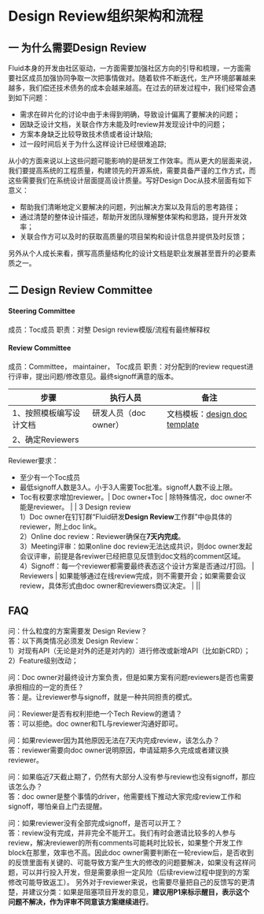 # Design Review组织架构和流程

## 一 为什么需要Design Review

Fluid本身的开发由社区驱动，一方面需要加强社区方向的引导和梳理，一方面需要社区成员加强协同争取一次把事情做对。随着软件不断迭代，生产环境部署越来越多，我们偿还技术债务的成本会越来越高。在过去的研发过程中，我们经常会遇到如下问题：

- 需求在碎片化的讨论中由于未得到明确，导致设计偏离了要解决的问题；
- 因缺乏设计文档，关联合作方未能及时review并发现设计中的问题；
- 方案本身缺乏比较导致技术债或者设计缺陷;
- 过一段时间后关于为什么这样设计已经很难追踪;

从小的方面来说以上这些问题可能影响的是研发工作效率。而从更大的层面来说，我们要提高系统的工程质量，构建领先的开源系统，需要具备严谨的工作方式，而这些需要我们在系统设计层面提高设计质量。写好Design Doc从技术层面有如下意义：

- 帮助我们清晰地定义要解决的问题，列出解决方案以及背后的思考路径；
- 通过清楚的整体设计描述，帮助开发团队理解整体架构和思路，提升开发效率；
- 关联合作方可以及时的获取高质量的项目架构和设计信息并提供及时反馈；

另外从个人成长来看，撰写高质量结构化的设计文档是职业发展甚至晋升的必要素质之一。
​
## 二 Design Review Committee
#### Steering Committee
成员：Toc成员
职责：对整 Design review模版/流程有最终解释权
​
#### Review Committee
成员：Committee， maintainer， Toc成员
职责：对分配到的review request进行评审，提出问题/修改意见。最终signoff满意的版本。


| 步骤 | 执行人员 | 备注 |
| --- | --- | --- |
| 1、按照模板编写设计文档 | 研发人员（doc owner） | 文档模板：[design doc template](template.md) |
| 2、确定Reviewers  
Reviewer要求：  
- 至少有一个Toc成员  
- 最低signoff人数是3人。小于3人需要Toc批准。signoff人数不设上限。  
- Toc有权要求增加reviewer。| Doc owner+Toc | 除特殊情况，doc owner不能是reviewer。 |
| 3 Design review  
1）Doc owner在钉钉群“Fluid研发**Design Review**工作群”中@具体的reviewer，附上doc link。  
2）Online doc review：Reviewer确保在**7天内完成**。  
3）Meeting评审：如果online doc review无法达成共识，则doc owner发起会议评审，前提是各reviwer已经把意见反馈到doc文档的comment区域。  
4）Signoff：每一个reviewer都需要最终表态这个设计方案是否通过/打回。 | Reviewers | 如果能够通过在线review完成，则不需要开会；如果需要会议review，具体形式由doc owner和reviewers商议决定。 | ||

## FAQ

问：什么粒度的方案需要发 Design Review？  
答：以下两类情况必须发 Design Review：  
1）对现有API（无论是对外的还是对内的）进行修改或新增API（比如新CRD）；
2）Feature级别改动；

问：Doc owner对最终设计方案负责，但是如果方案有问题reviewers是否也需要承担相应的一定的责任？  
答：是。让reviewer参与signoff，就是一种共同担责的模式。
​

问：Reviewer是否有权利拒绝一个Tech Review的邀请？  
答：可以拒绝。doc owner和TL与reviewer沟通好即可。


问：如果reviewer因为其他原因无法在7天内完成review，该怎么办？  
答：reviewer需要向doc owner说明原因，申请延期多久完成或者建议换reviewer。

问：如果临近7天截止期了，仍然有大部分人没有参与review也没有signoff，那应该怎么办？  
答：doc owner是整个事情的driver，他需要线下推动大家完成review工作和signoff，哪怕亲自上门去提醒。

问：如果reviewer没有全部完成signoff，是否可以开工？  
答：review没有完成，并非完全不能开工。我们有时会邀请比较多的人参与review，解决reviewer的所有comments可能耗时比较长，如果整个开发工作block在那里，效率也不高。因此doc owner需要判断在一轮review后，是否收到的反馈里面有关键的、可能导致方案产生大的修改的问题要解决，如果没有这样问题，可以并行投入开发，但是需要承担一定风险（后续review过程中提到的方案修改可能导致返工）。 另外对于reviewer来说，也需要尽量把自己的反馈写的更清楚，并建议分类：如果是阻塞项目开发的意见，**建议用P1来标示醒目，表示这个问题不解决，作为评审不同意该方案继续进行**。












